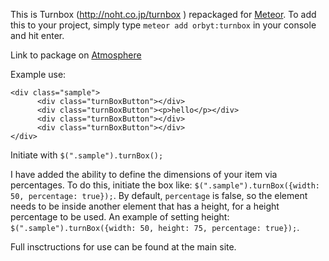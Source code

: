 This is Turnbox (http://noht.co.jp/turnbox ) repackaged for [Meteor](http://meteor.com). To add this to your project, simply type `meteor add orbyt:turnbox` in your console and hit enter. 

Link to package on [Atmosphere](https://atmospherejs.com/orbyt/turnbox)

Example use:
```
<div class="sample">
      <div class="turnBoxButton"></div>
      <div class="turnBoxButton"><p>hello</p></div>
      <div class="turnBoxButton"></div>
      <div class="turnBoxButton"></div>
</div>
```

Initiate with `$(".sample").turnBox();`

I have added the ability to define the dimensions of your item via percentages. To do this, initiate the box like: `$(".sample").turnBox({width: 50, percentage: true});`. By default, `percentage` is false, so the element needs to be inside another element that has a height, for a height percentage to be used. An example of setting height: `$(".sample").turnBox({width: 50, height: 75, percentage: true});`.

Full insctructions for use can be found at the main site.
